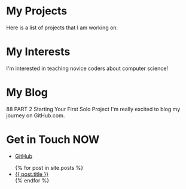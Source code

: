 # My Projects

Here is a list of projects that I am working on:

# My Interests

I'm interested in teaching novice coders about computer science!

# My Blog

88 PART 2 Starting Your First Solo Project
I'm really excited to blog my journey on GitHub.com.

# Get in Touch NOW

<ul>
    <li><a href="https://github.com/{{ site.github_username }}">GitHub</a></li>
</ul>

<ul>
{% for post in site.posts %}
<li>
<a href="{{ post.url }}">{{ post.title }}</a>
</li>
{% endfor %}
</ul>
